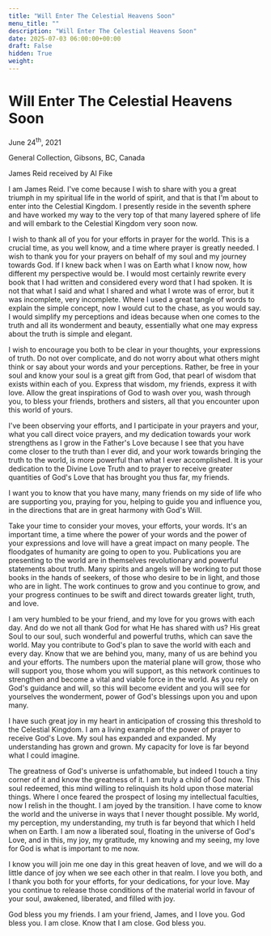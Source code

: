 ```yaml
---
title: "Will Enter The Celestial Heavens Soon"
menu_title: ""
description: "Will Enter The Celestial Heavens Soon"
date: 2025-07-03 06:00:00+00:00
draft: False
hidden: True
weight:
---
```

# Will Enter The Celestial Heavens Soon

June 24<sup>th</sup>, 2021

General Collection, Gibsons, BC, Canada

James Reid received by Al Fike

I am James Reid. I've come because I wish to share with you a great triumph in my spiritual life in the world of spirit, and that is that I'm about to enter into the Celestial Kingdom. I presently reside in the seventh sphere and have worked my way to the very top of that many layered sphere of life and will embark to the Celestial Kingdom very soon now.

I wish to thank all of you for your efforts in prayer for the world. This is a crucial time, as you well know, and a time where prayer is greatly needed. I wish to thank you for your prayers on behalf of my soul and my journey towards God. If I knew back when I was on Earth what I know now, how different my perspective would be. I would most certainly rewrite every book that I had written and considered every word that I had spoken. It is not that what I said and what I shared and what I wrote was of error, but it was incomplete, very incomplete. Where I used a great tangle of words to explain the simple concept, now I would cut to the chase, as you would say. I would simplify my perceptions and ideas because when one comes to the truth and all its wonderment and beauty, essentially what one may express about the truth is simple and elegant.

I wish to encourage you both to be clear in your thoughts, your expressions of truth. Do not over complicate, and do not worry about what others might think or say about your words and your perceptions. Rather, be free in your soul and know your soul is a great gift from God, that pearl of wisdom that exists within each of you. Express that wisdom, my friends, express it with love. Allow the great inspirations of God to wash over you, wash through you, to bless your friends, brothers and sisters, all that you encounter upon this world of yours.

I've been observing your efforts, and I participate in your prayers and your, what you call direct voice prayers, and my dedication towards your work strengthens as I grow in the Father's Love because I see that you have come closer to the truth than I ever did, and your work towards bringing the truth to the world, is more powerful than what I ever accomplished. It is your dedication to the Divine Love Truth and to prayer to receive greater quantities of God's Love that has brought you thus far, my friends.

I want you to know that you have many, many friends on my side of life who are supporting you, praying for you, helping to guide you and influence you, in the directions that are in great harmony with God's Will.

Take your time to consider your moves, your efforts, your words. It's an important time, a time where the power of your words and the power of your expressions and love will have a great impact on many people. The floodgates of humanity are going to open to you. Publications you are presenting to the world are in themselves revolutionary and powerful statements about truth. Many spirits and angels will be working to put those books in the hands of seekers, of those who desire to be in light, and those who are in light. The work continues to grow and you continue to grow, and your progress continues to be swift and direct towards greater light, truth, and love.

I am very humbled to be your friend, and my love for you grows with each day. And do we not all thank God for what He has shared with us? His great Soul to our soul, such wonderful and powerful truths, which can save the world. May you contribute to God's plan to save the world with each and every day. Know that we are behind you, many, many of us are behind you and your efforts. The numbers upon the material plane will grow, those who will support you, those whom you will support, as this network continues to strengthen and become a vital and viable force in the world. As you rely on God's guidance and will, so this will become evident and you will see for yourselves the wonderment, power of God's blessings upon you and upon many.

I have such great joy in my heart in anticipation of crossing this threshold to the Celestial Kingdom. I am a living example of the power of prayer to receive God's Love. My soul has expanded and expanded. My understanding has grown and grown. My capacity for love is far beyond what I could imagine.

The greatness of God's universe is unfathomable, but indeed I touch a tiny corner of it and know the greatness of it. I am truly a child of God now. This soul redeemed, this mind willing to relinquish its hold upon those material things. Where I once feared the prospect of losing my intellectual faculties, now I relish in the thought. I am joyed by the transition. I have come to know the world and the universe in ways that I never thought possible. My world, my perception, my understanding, my truth is far beyond that which I held when on Earth. I am now a liberated soul, floating in the universe of God's Love, and in this, my joy, my gratitude, my knowing and my seeing, my love for God is what is important to me now.

I know you will join me one day in this great heaven of love, and we will do a little dance of joy when we see each other in that realm. I love you both, and I thank you both for your efforts, for your dedications, for your love. May you continue to release those conditions of the material world in favour of your soul, awakened, liberated, and filled with joy.

God bless you my friends. I am your friend, James, and I love you. God bless you. I am close. Know that I am close. God bless you.
